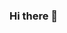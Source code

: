 ### Hi there 👋

<!--
**Gurram99/Gurram99** is a ✨ _special_ ✨ repository because its `README.md` (this file) appears on your GitHub profile.

Here are some ideas to get you started:

I have worked in Accenture for 2 years as middleware developer.
worked with General Electric as my primary client for their IBS system.
Skilled in Apache Nifi, SQL.
I’m looking for help with AWS certifications.
Ask me about Apache Nifi

